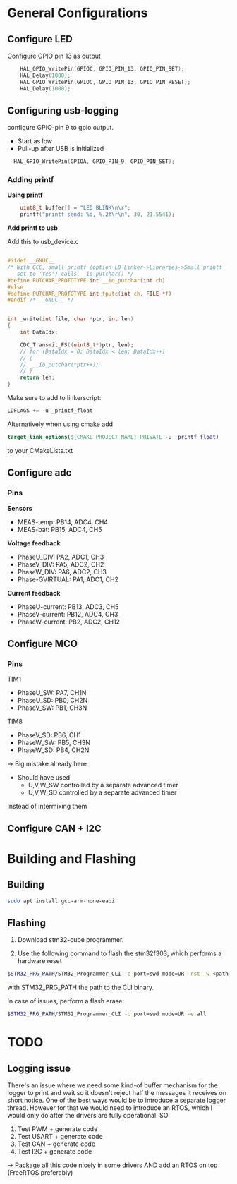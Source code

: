 # General Configurations
## Configure LED
Configure GPIO pin 13 as output

```c
    HAL_GPIO_WritePin(GPIOC, GPIO_PIN_13, GPIO_PIN_SET);
    HAL_Delay(1000);
    HAL_GPIO_WritePin(GPIOC, GPIO_PIN_13, GPIO_PIN_RESET);
    HAL_Delay(1000);
```
## Configuring usb-logging
configure GPIO-pin 9 to gpio output.
- Start as low
- Pull-up after USB is initialized
```c
  HAL_GPIO_WritePin(GPIOA, GPIO_PIN_9, GPIO_PIN_SET);
```

### Adding printf

**Using printf**

```c
    uint8_t buffer[] = "LED BLINK\n\r";
    printf("printf send: %d, %.2f\r\n", 30, 21.5541);
```
**Add printf to usb**

Add this to usb_device.c
```c

#ifdef __GNUC__
/* With GCC, small printf (option LD Linker->Libraries->Small printf
   set to 'Yes') calls __io_putchar() */
#define PUTCHAR_PROTOTYPE int __io_putchar(int ch)
#else
#define PUTCHAR_PROTOTYPE int fputc(int ch, FILE *f)
#endif /* __GNUC__ */


int _write(int file, char *ptr, int len)
{
	int DataIdx;

    CDC_Transmit_FS((uint8_t*)ptr, len);
	// for (DataIdx = 0; DataIdx < len; DataIdx++)
	// {
	// 	__io_putchar(*ptr++);
	// }
	return len;
}
```
Make sure to add to linkerscript:
```c
LDFLAGS += -u _printf_float
```

Alternatively when using cmake add
```cmake
target_link_options(${CMAKE_PROJECT_NAME} PRIVATE -u _printf_float)
```
to your CMakeLists.txt

## Configure adc
### Pins
**Sensors**
- MEAS-temp: PB14, ADC4, CH4
- MEAS-bat: PB15, ADC4, CH5

**Voltage feedback**
- PhaseU_DIV: PA2, ADC1, CH3
- PhaseV_DIV: PA5, ADC2, CH2
- PhaseW_DIV: PA6, ADC2, CH3
- Phase-GVIRTUAL: PA1, ADC1, CH2

**Current feedback**
- PhaseU-current: PB13, ADC3, CH5
- PhaseV-current: PB12, ADC4, CH3
- PhaseW-current: PB2, ADC2, CH12

## Configure MCO
### Pins
TIM1
- PhaseU_SW: PA7, CH1N
- PhaseU_SD: PB0, CH2N
- PhaseV_SW: PB1, CH3N

TIM8
- PhaseV_SD: PB6, CH1
- PhaseW_SW: PB5, CH3N
- PhaseW_SD: PB4, CH2N

-> Big mistake already here
- Should have used 
    - U,V,W_SW controlled by a separate advanced timer
    - U,V,W_SD controlled by a separate advanced timer

Instead of intermixing them


## Configure CAN + I2C


# Building and Flashing
## Building
```bash
sudo apt install gcc-arm-none-eabi
```
## Flashing
1. Download stm32-cube programmer.

2. Use the following command to flash the stm32f303, which performs a hardware reset
```bash
$STM32_PRG_PATH/STM32_Programmer_CLI -c port=swd mode=UR -rst -w <path_to_binary> 0x08000000
```
with STM32_PRG_PATH the path to the CLI binary.

In case of issues, perform a flash erase:
```bash
$STM32_PRG_PATH/STM32_Programmer_CLI -c port=swd mode=UR -e all
```

# TODO
## Logging issue
There's an issue where we need some kind-of buffer mechanism for the logger to print and wait so it doesn't reject half the messages it receives on short notice.
One of the best ways would be to introduce a separate logger thread.
However for that we would need to introduce an RTOS, which I would only do after the drivers are fully operational.
SO:
1. Test PWM + generate code
2. Test USART + generate code 
3. Test CAN + generate code
4. Test I2C + generate code

-> Package all this code nicely in some drivers AND add an RTOS on top (FreeRTOS preferably)
